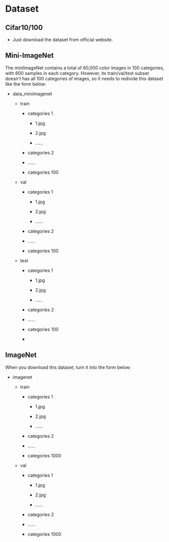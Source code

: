 # Dataset

## Cifar10/100

- Just download the dataset from official website.

## Mini-ImageNet

The miniImageNet contains a total of 60,000 color images in 100 categories, with 600 samples in each category. However, its train/val/test subset doesn't has all 100 categories of images, so it needs to redivide this dataset like the form below:

- data_miniimagenet

  - train

    - categories 1

      - 1.jpg

      - 2.jpg

      - ......

    - categories 2

    - ......

    - categories 100

  - val

    - categories 1

      - 1.jpg

      - 2.jpg

      - ......

    - categories 2

    - ......

    - categories 100

  - test

    - categories 1

      - 1.jpg

      - 2.jpg

      - ......

    - categories 2

    - ......

    - categories 100

    -

## ImageNet

When you download this dataset, turn it into the form below:

- imagenet

  - train

    - categories 1

      - 1.jpg

      - 2.jpg

      - ......

    - categories 2

    - ......

    - categories 1000

  - val

    - categories 1

      - 1.jpg

      - 2.jpg

      - ......

    - categories 2

    - ......

    - categories 1000
